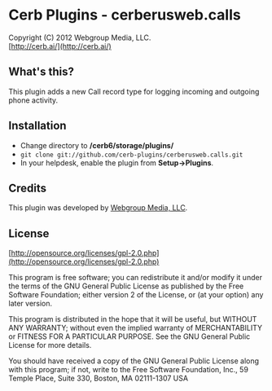 Cerb Plugins - cerberusweb.calls
=================================
Copyright (C) 2012 Webgroup Media, LLC.  
[http://cerb.ai/](http://cerb.ai/)  

What's this?
------------
This plugin adds a new Call record type for logging incoming and outgoing phone activity.

Installation
------------
* Change directory to **/cerb6/storage/plugins/**
* `git clone git://github.com/cerb-plugins/cerberusweb.calls.git`
* In your helpdesk, enable the plugin from **Setup->Plugins**.

Credits
-------
This plugin was developed by [Webgroup Media, LLC](https://cerb.ai/).

License
-------

[http://opensource.org/licenses/gpl-2.0.php](http://opensource.org/licenses/gpl-2.0.php)  

This program is free software; you can redistribute it and/or modify it under the terms of the GNU General Public License as published by the Free Software Foundation; either version 2 of the License, or (at your option) any later version.

This program is distributed in the hope that it will be useful, but WITHOUT ANY WARRANTY; without even the implied warranty of MERCHANTABILITY or FITNESS FOR A PARTICULAR PURPOSE. See the GNU General Public License for more details.

You should have received a copy of the GNU General Public License along with this program; if not, write to the Free Software Foundation, Inc., 59 Temple Place, Suite 330, Boston, MA 02111-1307 USA
